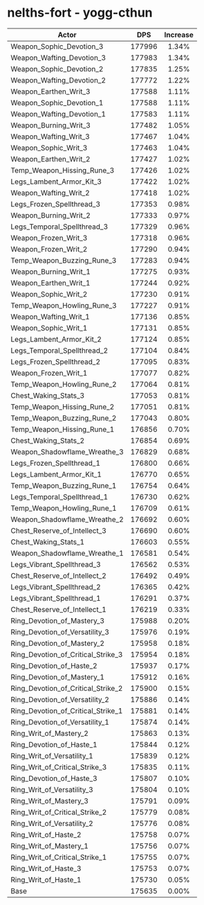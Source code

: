 # nelths-fort - yogg-cthun
| Actor | DPS | Increase |
|---|:---:|:---:|
|Weapon_Sophic_Devotion_3|177996|1.34%|
|Weapon_Wafting_Devotion_3|177983|1.34%|
|Weapon_Sophic_Devotion_2|177835|1.25%|
|Weapon_Wafting_Devotion_2|177772|1.22%|
|Weapon_Earthen_Writ_3|177588|1.11%|
|Weapon_Sophic_Devotion_1|177588|1.11%|
|Weapon_Wafting_Devotion_1|177583|1.11%|
|Weapon_Burning_Writ_3|177482|1.05%|
|Weapon_Wafting_Writ_3|177467|1.04%|
|Weapon_Sophic_Writ_3|177463|1.04%|
|Weapon_Earthen_Writ_2|177427|1.02%|
|Temp_Weapon_Hissing_Rune_3|177426|1.02%|
|Legs_Lambent_Armor_Kit_3|177422|1.02%|
|Weapon_Wafting_Writ_2|177418|1.02%|
|Legs_Frozen_Spellthread_3|177353|0.98%|
|Weapon_Burning_Writ_2|177333|0.97%|
|Legs_Temporal_Spellthread_3|177329|0.96%|
|Weapon_Frozen_Writ_3|177318|0.96%|
|Weapon_Frozen_Writ_2|177290|0.94%|
|Temp_Weapon_Buzzing_Rune_3|177283|0.94%|
|Weapon_Burning_Writ_1|177275|0.93%|
|Weapon_Earthen_Writ_1|177244|0.92%|
|Weapon_Sophic_Writ_2|177230|0.91%|
|Temp_Weapon_Howling_Rune_3|177227|0.91%|
|Weapon_Wafting_Writ_1|177136|0.85%|
|Weapon_Sophic_Writ_1|177131|0.85%|
|Legs_Lambent_Armor_Kit_2|177124|0.85%|
|Legs_Temporal_Spellthread_2|177104|0.84%|
|Legs_Frozen_Spellthread_2|177095|0.83%|
|Weapon_Frozen_Writ_1|177077|0.82%|
|Temp_Weapon_Howling_Rune_2|177064|0.81%|
|Chest_Waking_Stats_3|177053|0.81%|
|Temp_Weapon_Hissing_Rune_2|177051|0.81%|
|Temp_Weapon_Buzzing_Rune_2|177043|0.80%|
|Temp_Weapon_Hissing_Rune_1|176856|0.70%|
|Chest_Waking_Stats_2|176854|0.69%|
|Weapon_Shadowflame_Wreathe_3|176829|0.68%|
|Legs_Frozen_Spellthread_1|176800|0.66%|
|Legs_Lambent_Armor_Kit_1|176770|0.65%|
|Temp_Weapon_Buzzing_Rune_1|176754|0.64%|
|Legs_Temporal_Spellthread_1|176730|0.62%|
|Temp_Weapon_Howling_Rune_1|176709|0.61%|
|Weapon_Shadowflame_Wreathe_2|176692|0.60%|
|Chest_Reserve_of_Intellect_3|176690|0.60%|
|Chest_Waking_Stats_1|176603|0.55%|
|Weapon_Shadowflame_Wreathe_1|176581|0.54%|
|Legs_Vibrant_Spellthread_3|176562|0.53%|
|Chest_Reserve_of_Intellect_2|176492|0.49%|
|Legs_Vibrant_Spellthread_2|176365|0.42%|
|Legs_Vibrant_Spellthread_1|176291|0.37%|
|Chest_Reserve_of_Intellect_1|176219|0.33%|
|Ring_Devotion_of_Mastery_3|175988|0.20%|
|Ring_Devotion_of_Versatility_3|175976|0.19%|
|Ring_Devotion_of_Mastery_2|175958|0.18%|
|Ring_Devotion_of_Critical_Strike_3|175954|0.18%|
|Ring_Devotion_of_Haste_2|175937|0.17%|
|Ring_Devotion_of_Mastery_1|175912|0.16%|
|Ring_Devotion_of_Critical_Strike_2|175900|0.15%|
|Ring_Devotion_of_Versatility_2|175886|0.14%|
|Ring_Devotion_of_Critical_Strike_1|175881|0.14%|
|Ring_Devotion_of_Versatility_1|175874|0.14%|
|Ring_Writ_of_Mastery_2|175863|0.13%|
|Ring_Devotion_of_Haste_1|175844|0.12%|
|Ring_Writ_of_Versatility_1|175839|0.12%|
|Ring_Writ_of_Critical_Strike_3|175835|0.11%|
|Ring_Devotion_of_Haste_3|175807|0.10%|
|Ring_Writ_of_Versatility_3|175804|0.10%|
|Ring_Writ_of_Mastery_3|175791|0.09%|
|Ring_Writ_of_Critical_Strike_2|175779|0.08%|
|Ring_Writ_of_Versatility_2|175776|0.08%|
|Ring_Writ_of_Haste_2|175758|0.07%|
|Ring_Writ_of_Mastery_1|175756|0.07%|
|Ring_Writ_of_Critical_Strike_1|175755|0.07%|
|Ring_Writ_of_Haste_3|175753|0.07%|
|Ring_Writ_of_Haste_1|175730|0.05%|
|Base|175635|0.00%|

